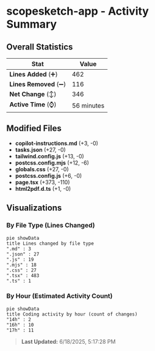 # scopesketch-app - Activity Summary 

## Overall Statistics

| Stat                   | Value                                                             |
| ---------------------- | ----------------------------------------------------------------- |
| **Lines Added** (➕)   | 462                                          |
| **Lines Removed** (➖) | 116                                        |
| **Net Change** (↕)    | 346                |
| **Active Time** (⌚)   | 56 minutes |


## Modified Files
- **copilot-instructions.md** (+3, -0)
- **tasks.json** (+27, -0)
- **tailwind.config.js** (+13, -0)
- **postcss.config.mjs** (+12, -6)
- **globals.css** (+27, -0)
- **postcss.config.js** (+6, -0)
- **page.tsx** (+373, -110)
- **html2pdf.d.ts** (+1, -0)

## Visualizations

### By File Type (Lines Changed)

```mermaid
pie showData
title Lines changed by file type
".md" : 3
".json" : 27
".js" : 19
".mjs" : 18
".css" : 27
".tsx" : 483
".ts" : 1
```

### By Hour (Estimated Activity Count)

```mermaid
pie showData
title Coding activity by hour (count of changes)
"14h" : 2
"16h" : 10
"17h" : 11
```


> **Last Updated:** 6/18/2025, 5:17:28 PM